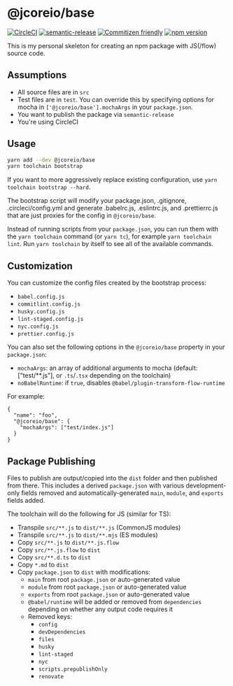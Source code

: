 # @jcoreio/base

[![CircleCI](https://circleci.com/gh/jcoreio/js.svg?style=svg)](https://circleci.com/gh/jcoreio/js)
[![semantic-release](https://img.shields.io/badge/%20%20%F0%9F%93%A6%F0%9F%9A%80-semantic--release-e10079.svg)](https://github.com/semantic-release/semantic-release)
[![Commitizen friendly](https://img.shields.io/badge/commitizen-friendly-brightgreen.svg)](http://commitizen.github.io/cz-cli/)
[![npm version](https://badge.fury.io/js/%40jcoreio%2Fbase.svg)](https://badge.fury.io/js/%40jcoreio%2Fbase)

This is my personal skeleton for creating an npm package with JS(/flow) source code.

## Assumptions

- All source files are in `src`
- Test files are in `test`. You can override this by specifying options for mocha in `['@jcoreio/base'].mochaArgs` in your `package.json`.
- You want to publish the package via `semantic-release`
- You're using CircleCI

## Usage

```sh
yarn add --dev @jcoreio/base
yarn toolchain bootstrap
```

If you want to more aggressively replace existing configuration, use `yarn toolchain bootstrap --hard`.

The bootstrap script will modify your package.json, .gitignore, .circleci/config.yml and generate .babelrc.js, .eslintrc.js, and .prettierrc.js that are just proxies for the config in `@jcoreio/base`.

Instead of running scripts from your `package.json`, you can run them with the `yarn toolchain` command (or `yarn tc`), for example `yarn toolchain lint`. Run `yarn toolchain` by itself
to see all of the available commands.

## Customization

You can customize the config files created by the bootstrap process:

- `babel.config.js`
- `commitlint.config.js`
- `husky.config.js`
- `lint-staged.config.js`
- `nyc.config.js`
- `prettier.config.js`

You can also set the following options in the `@jcoreio/base` property in your `package.json`:

- `mochaArgs`: an array of additional arguments to mocha (default: ["test/**.js"], or `.ts`/`.tsx` depending on the toolchain)
- `noBabelRuntime`: if `true`, disables `@babel/plugin-transform-flow-runtime`

For example:

```
{
  "name": "foo",
  "@jcoreio/base": {
    "mochaArgs": ["test/index.js"]
  }
}
```

## Package Publishing

Files to publish are output/copied into the `dist` folder and then published from there. This includes a derived
`package.json` with various development-only fields removed and automatically-generated `main`, `module`, and `exports` fields added.

The toolchain will do the following for JS (similar for TS):

- Transpile `src/**.js` to `dist/**.js` (CommonJS modules)
- Transpile `src/**.js` to `dist/**.mjs` (ES modules)
- Copy `src/**.js` to `dist/**.js.flow`
- Copy `src/**.js.flow` to `dist`
- Copy `src/**.d.ts` to `dist`
- Copy `*.md` to `dist`
- Copy `package.json` to `dist` with modifications:
  - `main` from root `package.json` or auto-generated value
  - `module` from root `package.json` or auto-generated value
  - `exports` from root `package.json` or auto-generated value
  - `@babel/runtime` will be added or removed from `dependencies` depending on whether any output code requires it
  - Removed keys:
    - `config`
    - `devDependencies`
    - `files`
    - `husky`
    - `lint-staged`
    - `nyc`
    - `scripts.prepublishOnly`
    - `renovate`
